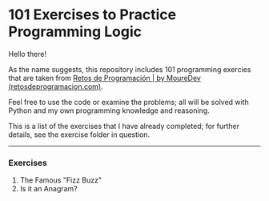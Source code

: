 # 101 Exercises to Practice Programming Logic

Hello there!

As the name suggests, this repository includes 101 programming exercies that are taken from [Retos de Programación | by MoureDev (retosdeprogramacion.com)](https://retosdeprogramacion.com/). 

Feel free to use the code or examine the problems; all will be solved with Python and my own programming knowledge and reasoning.

This is a list of the exercises that I have already completed; for further details, see the exercise folder in question.

---

### Exercises

1. The Famous "Fizz Buzz"
2. Is it an Anagram?
